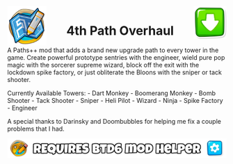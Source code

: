 <a href="https://github.com/LynxCGames/Alternate_Paths/releases/latest/download/AlternatePaths.dll">
    <img align="left" alt="Icon" height="90" src="Icon.png">
    <img align="right" alt="Download" height="75" src="https://raw.githubusercontent.com/gurrenm3/BTD-Mod-Helper/master/BloonsTD6%20Mod%20Helper/Resources/DownloadBtn.png">
</a>

<h1 align="center">4th Path Overhaul</h1>

A Paths++ mod that adds a brand new upgrade path to every tower in the game. Create powerful prototype sentries with the engineer, wield pure pop magic with the sorcerer supreme wizard, block off the exit with the lockdown spike factory, or just obliterate the Bloons with the sniper or tack shooter.

Currently Available Towers:
    - Dart Monkey
    - Boomerang Monkey
    - Bomb Shooter
    - Tack Shooter
    - Sniper
    - Heli Pilot
    - Wizard
    - Ninja
    - Spike Factory
    - Engineer

A special thanks to Darinsky and Doombubbles for helping me fix a couple problems that I had.

[![Requires BTD6 Mod Helper](https://raw.githubusercontent.com/gurrenm3/BTD-Mod-Helper/master/banner.png)](https://github.com/gurrenm3/BTD-Mod-Helper#readme)
